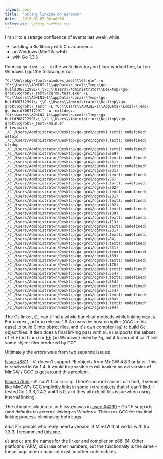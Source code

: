 ```yaml
---
layout: post
title:  "Golang linking on Windows"
date:   2015-09-07 00:00:00
categories: golang windows cgo
---
```


I ran into a strange confluence of events last week, while:

- building a Go library with C components
- on Windows (MinGW-w64)
- with Go 1.3.3

Running `go test -x .` in the work directory on Linux worked fine, but on Windows I got the following error:

```
"C:\\Go\\pkg\\tool\\windows_amd64\\6l.exe" -o "C:\\Users\\ADMINI~1\\AppData\\Local\\Temp\\go-build308712991\\_\\C_\\Users\\Administrator\\Desktop\\go-grok\\cgrok\\_test\\cgrok.test.exe" -L "C:\\Users\\ADMINI~1\\AppData\\Local\\Temp\\go-buid308712991\\_\\C_\\Users\\Administrator\\Desktop\\go-grok\\cgrok\\_test" -L "C:\\Users\\ADMINI~1\\AppData\\Local\\Temp\
go-build308712991" -w -extld=gcc "C:\\Users\\ADMINI~1\\AppData\\Local\\Temp\\go-build308712991\\_\\C_\\Users\\Administrtor\\Desktop\\go-grok\\cgrok\\_test\\main.a"
# testmain
_/C_/Users/Administrator/Desktop/go-grok/cgrok(.text): undefined: getpid
_/C_/Users/Administrator/Desktop/go-grok/cgrok(.text): undefined: strdup
_/C_/Users/Administrator/Desktop/go-grok/cgrok(.text): undefined: _/C_/Users/Administrator/Desktop/go-grok/cgrok(/269)
_/C_/Users/Administrator/Desktop/go-grok/cgrok(.text): undefined: _/C_/Users/Administrator/Desktop/go-grok/cgrok(/231)
_/C_/Users/Administrator/Desktop/go-grok/cgrok(.text): undefined: _/C_/Users/Administrator/Desktop/go-grok/cgrok(/231)
_/C_/Users/Administrator/Desktop/go-grok/cgrok(.text): undefined: _/C_/Users/Administrator/Desktop/go-grok/cgrok(/56)
_/C_/Users/Administrator/Desktop/go-grok/cgrok(.text): undefined: _/C_/Users/Administrator/Desktop/go-grok/cgrok(/202)
_/C_/Users/Administrator/Desktop/go-grok/cgrok(.text): undefined: _/C_/Users/Administrator/Desktop/go-grok/cgrok(/231)
_/C_/Users/Administrator/Desktop/go-grok/cgrok(.text): undefined: _/C_/Users/Administrator/Desktop/go-grok/cgrok(/202)
_/C_/Users/Administrator/Desktop/go-grok/cgrok(.text): undefined: _/C_/Users/Administrator/Desktop/go-grok/cgrok(/139)
_/C_/Users/Administrator/Desktop/go-grok/cgrok(.text): undefined: _/C_/Users/Administrator/Desktop/go-grok/cgrok(/113)
_/C_/Users/Administrator/Desktop/go-grok/cgrok(.text): undefined: _/C_/Users/Administrator/Desktop/go-grok/cgrok(/231)
_/C_/Users/Administrator/Desktop/go-grok/cgrok(.text): undefined: _/C_/Users/Administrator/Desktop/go-grok/cgrok(/84)
_/C_/Users/Administrator/Desktop/go-grok/cgrok(.text): undefined: _/C_/Users/Administrator/Desktop/go-grok/cgrok(/231)
_/C_/Users/Administrator/Desktop/go-grok/cgrok(.text): undefined: _/C_/Users/Administrator/Desktop/go-grok/cgrok(/139)
_/C_/Users/Administrator/Desktop/go-grok/cgrok(.text): undefined: _/C_/Users/Administrator/Desktop/go-grok/cgrok(/170)
_/C_/Users/Administrator/Desktop/go-grok/cgrok(.text): undefined: _/C_/Users/Administrator/Desktop/go-grok/cgrok(/354)
_/C_/Users/Administrator/Desktop/go-grok/cgrok(.text): undefined: _/C_/Users/Administrator/Desktop/go-grok/cgrok(/354)
_/C_/Users/Administrator/Desktop/go-grok/cgrok(.text): undefined: _/C_/Users/Administrator/Desktop/go-grok/cgrok(/354)
_/C_/Users/Administrator/Desktop/go-grok/cgrok(.text): undefined: _/C_/Users/Administrator/Desktop/go-grok/cgrok(/354)
_/C_/Users/Administrator/Desktop/go-grok/cgrok(.text): undefined: _/C_/Users/Administrator/Desktop/go-grok/cgrok(/294)
```

The Go linker, `6l`, can't find a whole bunch of methods while linking `main.a`. For context, prior to release 1.5 Go uses the host compiler (GCC in this case) to build C into object files, and it's own compiler (`6g`) to build Go object files. It then does a final linking pass with `6l`. `6l` supports the subset of ELF (on Linux) or [PE](https://en.wikipedia.org/wiki/Portable_Executable) (on Windows) used by `6g`, but it turns out it can't link some object files produced by GCC.

Ultimately the errors were from two separate issues: 

[Issue #8811](https://github.com/golang/go/issues/8811) - `6l` doesn't support PE objects from MinGW 4.8.3 or later. This is resolved in Go 1.4. It would be possible to roll back to an old version of MinGW / GCC to get around this problem. 

[Issue #7555](https://github.com/golang/go/issues/7555) - `6l` can't find `strdup`. There's no root cause I can find, it seems like MinGW's GCC implicitly links in some extra objects that `6l` can't find. I tested Go 1.3.3, 1.4.2 and 1.5.0, and they all exhibit this issue when using internal linking.

The ultimate solution to both issues was in [issue #4069](https://github.com/golang/go/issues/4069) - Go 1.5 supports (and defaults to) external linking on Windows. This uses GCC for the final linking process, eliminating both bugs.

*edit*: For people who really need a version of MinGW that works with Go 1.3.3, I recommend [this one](http://sourceforge.net/projects/mingw-w64/files/Toolchains%20targetting%20Win64/Personal%20Builds/mingw-builds/4.8.1/).

`6l` and `6c` are the names for the linker and compiler on x86-64. Other platforms (ARM, x86) use other numbers, but the functionality is the same - these bugs may or may not exist on other architectures.
